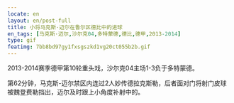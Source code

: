```yaml
---
locate: en
layout: en/post-full
title: 小将马克斯·迈尔在鲁尔区德比中的进球
en_tags: [马克斯·迈尔,沙尔克04,多特蒙德,德比,德甲,2013-2014]
type: gif
featimg: 7bb8bd97gy1fxsgszkd1vg20ct055b2b.gif
---
```


2013-2014赛季德甲第10轮重头戏，沙尔克04主场1-3负于多特蒙德。

第62分钟，马克斯-迈尔禁区内连过2人妙传德拉克斯勒，后者面对门将射门皮球被魏登费勒挡出，迈尔及时跟上小角度补射中的。